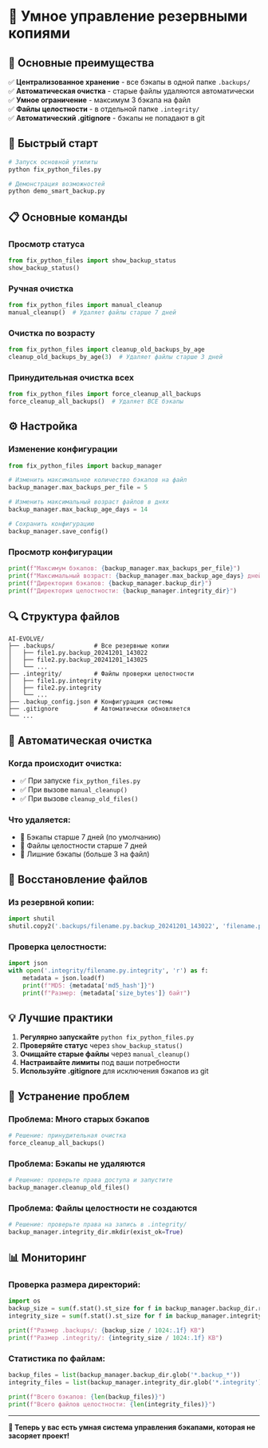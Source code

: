 # 🧠 Умное управление резервными копиями

## 🎯 Основные преимущества

✅ **Централизованное хранение** - все бэкапы в одной папке `.backups/`  
✅ **Автоматическая очистка** - старые файлы удаляются автоматически  
✅ **Умное ограничение** - максимум 3 бэкапа на файл  
✅ **Файлы целостности** - в отдельной папке `.integrity/`  
✅ **Автоматический .gitignore** - бэкапы не попадают в git  

## 🚀 Быстрый старт

```bash
# Запуск основной утилиты
python fix_python_files.py

# Демонстрация возможностей
python demo_smart_backup.py
```

## 📋 Основные команды

### Просмотр статуса
```python
from fix_python_files import show_backup_status
show_backup_status()
```

### Ручная очистка
```python
from fix_python_files import manual_cleanup
manual_cleanup()  # Удаляет файлы старше 7 дней
```

### Очистка по возрасту
```python
from fix_python_files import cleanup_old_backups_by_age
cleanup_old_backups_by_age(3)  # Удаляет файлы старше 3 дней
```

### Принудительная очистка всех
```python
from fix_python_files import force_cleanup_all_backups
force_cleanup_all_backups()  # Удаляет ВСЕ бэкапы
```

## ⚙️ Настройка

### Изменение конфигурации
```python
from fix_python_files import backup_manager

# Изменить максимальное количество бэкапов на файл
backup_manager.max_backups_per_file = 5

# Изменить максимальный возраст файлов в днях
backup_manager.max_backup_age_days = 14

# Сохранить конфигурацию
backup_manager.save_config()
```

### Просмотр конфигурации
```python
print(f"Максимум бэкапов: {backup_manager.max_backups_per_file}")
print(f"Максимальный возраст: {backup_manager.max_backup_age_days} дней")
print(f"Директория бэкапов: {backup_manager.backup_dir}")
print(f"Директория целостности: {backup_manager.integrity_dir}")
```

## 🔍 Структура файлов

```
AI-EVOLVE/
├── .backups/           # Все резервные копии
│   ├── file1.py.backup_20241201_143022
│   ├── file2.py.backup_20241201_143025
│   └── ...
├── .integrity/         # Файлы проверки целостности
│   ├── file1.py.integrity
│   ├── file2.py.integrity
│   └── ...
├── .backup_config.json # Конфигурация системы
├── .gitignore          # Автоматически обновляется
└── ...
```

## 🧹 Автоматическая очистка

### Когда происходит очистка:
- ✅ При запуске `fix_python_files.py`
- ✅ При вызове `manual_cleanup()`
- ✅ При вызове `cleanup_old_files()`

### Что удаляется:
- 🔴 Бэкапы старше 7 дней (по умолчанию)
- 🔴 Файлы целостности старше 7 дней
- 🔴 Лишние бэкапы (больше 3 на файл)

## 🚨 Восстановление файлов

### Из резервной копии:
```python
import shutil
shutil.copy2('.backups/filename.py.backup_20241201_143022', 'filename.py')
```

### Проверка целостности:
```python
import json
with open('.integrity/filename.py.integrity', 'r') as f:
    metadata = json.load(f)
    print(f"MD5: {metadata['md5_hash']}")
    print(f"Размер: {metadata['size_bytes']} байт")
```

## 💡 Лучшие практики

1. **Регулярно запускайте** `python fix_python_files.py`
2. **Проверяйте статус** через `show_backup_status()`
3. **Очищайте старые файлы** через `manual_cleanup()`
4. **Настраивайте лимиты** под ваши потребности
5. **Используйте .gitignore** для исключения бэкапов из git

## 🔧 Устранение проблем

### Проблема: Много старых бэкапов
```python
# Решение: принудительная очистка
force_cleanup_all_backups()
```

### Проблема: Бэкапы не удаляются
```python
# Решение: проверьте права доступа и запустите
backup_manager.cleanup_old_files()
```

### Проблема: Файлы целостности не создаются
```python
# Решение: проверьте права на запись в .integrity/
backup_manager.integrity_dir.mkdir(exist_ok=True)
```

## 📊 Мониторинг

### Проверка размера директорий:
```python
import os
backup_size = sum(f.stat().st_size for f in backup_manager.backup_dir.rglob('*') if f.is_file())
integrity_size = sum(f.stat().st_size for f in backup_manager.integrity_dir.rglob('*') if f.is_file())

print(f"Размер .backups/: {backup_size / 1024:.1f} KB")
print(f"Размер .integrity/: {integrity_size / 1024:.1f} KB")
```

### Статистика по файлам:
```python
backup_files = list(backup_manager.backup_dir.glob('*.backup_*'))
integrity_files = list(backup_manager.integrity_dir.glob('*.integrity'))

print(f"Всего бэкапов: {len(backup_files)}")
print(f"Всего файлов целостности: {len(integrity_files)}")
```

---

**🎉 Теперь у вас есть умная система управления бэкапами, которая не засоряет проект!**
